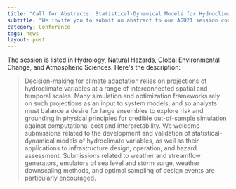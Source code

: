 ```yaml
---
title: "Call for Abstracts: Statistical-Dynamical Models for Hydroclimatic Risk Management and Adaptation"
subtitle: "We invite you to submit an abstract to our AGU21 session convened by Drs. James Doss-Gollin, Scott Steinschneider, Julianne Quinn, and Sudarshana Mukhopadhyay."
category: Conference
tags: news
layout: post
---
```


The [session](https://agu.confex.com/agu/fm21/prelim.cgi/Session/118811) is listed in Hydrology, Natural Hazards, Global Environmental Change, and Atmospheric Sciences.
Here's the description:

> Decision-making for climate adaptation relies on projections of hydroclimate variables at a range of interconnected spatial and temporal scales. Many simulation and optimization frameworks rely on such projections as an input to system models, and so analysts must balance a desire for large ensembles to explore risk and grounding in physical principles for credible out-of-sample simulation against computational cost and interpretability. We welcome submissions related to the development and validation of statistical-dynamical models of hydroclimate variables, as well as their applications to infrastructure design, operation, and hazard assessment. Submissions related to weather and streamflow generators, emulators of sea level and storm surge, weather downscaling methods, and optimal sampling of design events are particularly encouraged.
